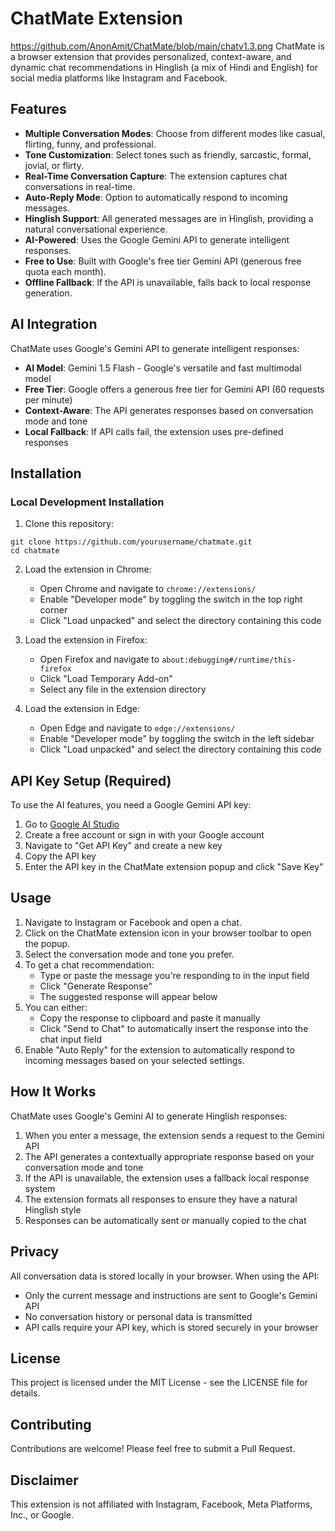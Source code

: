 # ChatMate Extension
https://github.com/AnonAmit/ChatMate/blob/main/chatv1.3.png
ChatMate is a browser extension that provides personalized, context-aware, and dynamic chat recommendations in Hinglish (a mix of Hindi and English) for social media platforms like Instagram and Facebook.

## Features

- **Multiple Conversation Modes**: Choose from different modes like casual, flirting, funny, and professional.
- **Tone Customization**: Select tones such as friendly, sarcastic, formal, jovial, or flirty.
- **Real-Time Conversation Capture**: The extension captures chat conversations in real-time.
- **Auto-Reply Mode**: Option to automatically respond to incoming messages.
- **Hinglish Support**: All generated messages are in Hinglish, providing a natural conversational experience.
- **AI-Powered**: Uses the Google Gemini API to generate intelligent responses.
- **Free to Use**: Built with Google's free tier Gemini API (generous free quota each month).
- **Offline Fallback**: If the API is unavailable, falls back to local response generation.

## AI Integration

ChatMate uses Google's Gemini API to generate intelligent responses:

- **AI Model**: Gemini 1.5 Flash - Google's versatile and fast multimodal model
- **Free Tier**: Google offers a generous free tier for Gemini API (60 requests per minute)
- **Context-Aware**: The API generates responses based on conversation mode and tone
- **Local Fallback**: If API calls fail, the extension uses pre-defined responses

## Installation

### Local Development Installation

1. Clone this repository:
```
git clone https://github.com/yourusername/chatmate.git
cd chatmate
```

2. Load the extension in Chrome:
   - Open Chrome and navigate to `chrome://extensions/`
   - Enable "Developer mode" by toggling the switch in the top right corner
   - Click "Load unpacked" and select the directory containing this code

3. Load the extension in Firefox:
   - Open Firefox and navigate to `about:debugging#/runtime/this-firefox`
   - Click "Load Temporary Add-on"
   - Select any file in the extension directory

4. Load the extension in Edge:
   - Open Edge and navigate to `edge://extensions/`
   - Enable "Developer mode" by toggling the switch in the left sidebar
   - Click "Load unpacked" and select the directory containing this code

## API Key Setup (Required)

To use the AI features, you need a Google Gemini API key:

1. Go to [Google AI Studio](https://makersuite.google.com/)
2. Create a free account or sign in with your Google account
3. Navigate to "Get API Key" and create a new key
4. Copy the API key
5. Enter the API key in the ChatMate extension popup and click "Save Key"

## Usage

1. Navigate to Instagram or Facebook and open a chat.
2. Click on the ChatMate extension icon in your browser toolbar to open the popup.
3. Select the conversation mode and tone you prefer.
4. To get a chat recommendation:
   - Type or paste the message you're responding to in the input field
   - Click "Generate Response"
   - The suggested response will appear below
5. You can either:
   - Copy the response to clipboard and paste it manually
   - Click "Send to Chat" to automatically insert the response into the chat input field
6. Enable "Auto Reply" for the extension to automatically respond to incoming messages based on your selected settings.

## How It Works

ChatMate uses Google's Gemini AI to generate Hinglish responses:

1. When you enter a message, the extension sends a request to the Gemini API
2. The API generates a contextually appropriate response based on your conversation mode and tone
3. If the API is unavailable, the extension uses a fallback local response system
4. The extension formats all responses to ensure they have a natural Hinglish style
5. Responses can be automatically sent or manually copied to the chat

## Privacy

All conversation data is stored locally in your browser. When using the API:
- Only the current message and instructions are sent to Google's Gemini API
- No conversation history or personal data is transmitted
- API calls require your API key, which is stored securely in your browser

## License

This project is licensed under the MIT License - see the LICENSE file for details.

## Contributing

Contributions are welcome! Please feel free to submit a Pull Request.

## Disclaimer

This extension is not affiliated with Instagram, Facebook, Meta Platforms, Inc., or Google. 
